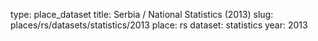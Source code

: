 type: place_dataset
title: Serbia / National Statistics (2013)
slug: places/rs/datasets/statistics/2013
place: rs
dataset: statistics
year: 2013
